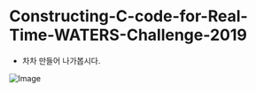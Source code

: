 # Constructing-C-code-for-Real-Time-WATERS-Challenge-2019
- 차차 만들어 나가봅시다.

![Image](https://github.com/user-attachments/assets/87b1a184-592f-45b4-b236-23ea97cf5cea)
